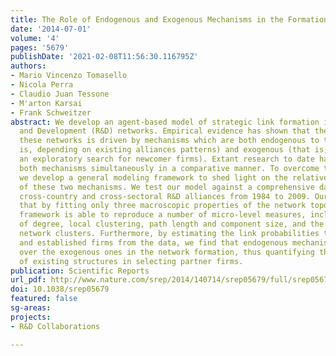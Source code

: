 ```yaml
---
title: The Role of Endogenous and Exogenous Mechanisms in the Formation of R&D Networks
date: '2014-07-01'
volume: '4'
pages: '5679'
publishDate: '2021-02-08T11:56:30.116795Z'
authors:
- Mario Vincenzo Tomasello
- Nicola Perra
- Claudio Juan Tessone
- M'arton Karsai
- Frank Schweitzer
abstract: We develop an agent-based model of strategic link formation in Research
  and Development (R&D) networks. Empirical evidence has shown that the growth of
  these networks is driven by mechanisms which are both endogenous to the system (that
  is, depending on existing alliances patterns) and exogenous (that is, driven by
  an exploratory search for newcomer firms). Extant research to date has not investigated
  both mechanisms simultaneously in a comparative manner. To overcome this limitation,
  we develop a general modeling framework to shed light on the relative importance
  of these two mechanisms. We test our model against a comprehensive dataset, listing
  cross-country and cross-sectoral R&D alliances from 1984 to 2009. Our results show
  that by fitting only three macroscopic properties of the network topology, this
  framework is able to reproduce a number of micro-level measures, including the distributions
  of degree, local clustering, path length and component size, and the emergence of
  network clusters. Furthermore, by estimating the link probabilities towards newcomers
  and established firms from the data, we find that endogenous mechanisms are predominant
  over the exogenous ones in the network formation, thus quantifying the importance
  of existing structures in selecting partner firms.
publication: Scientific Reports
url_pdf: http://www.nature.com/srep/2014/140714/srep05679/full/srep05679.html
doi: 10.1038/srep05679
featured: false
sg-areas:
projects:
- R&D Collaborations

---
```

